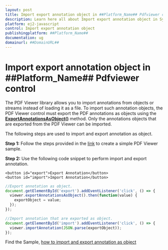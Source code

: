 ```yaml
---
layout: post
title: Import export annotation object in ##Platform_Name## Pdfviewer control | Syncfusion
description: Learn here all about Import export annotation object in Syncfusion ##Platform_Name## Pdfviewer control of Syncfusion Essential JS 2 and more.
platform: ej2-javascript
control: Import export annotation object 
publishingplatform: ##Platform_Name##
documentation: ug
domainurl: ##DomainURL##
---
```


# Import export annotation object in ##Platform_Name## Pdfviewer control

The PDF Viewer library allows you to import annotations from objects or streams instead of loading it as a file. To import such annotation objects, the PDF Viewer control must export the PDF annotations as objects using the [**ExportAnnotationsAsObject()**](https://ej2.syncfusion.com/documentation/api/pdfviewer/#exportannotationsasobject) method. Only the annotations objects that are exported from the PDF Viewer can be imported.

The following steps are used to import and export annotation as object.

**Step 1:** Follow the steps provided in the [link](https://ej2.syncfusion.com/documentation/pdfviewer/getting-started/) to create a simple PDF Viewer sample.

**Step 2:** Use the following code snippet to perform import and export annotation.

```
<button id="export">Export Annotation</button>
<button id="import">Import Annotation</button>
```

```ts
//Export annotation as object.
document.getElementById('export').addEventListener('click', () => {
  viewer.exportAnnotationsAsObject().then(function(value) {
    exportObject = value;
  });
});

//Import annotation that are exported as object.
document.getElementById('import').addEventListener('click', () => {
  viewer.importAnnotation(JSON.parse(exportObject));
});
```

Find the Sample, [how to import and export annotation as object](https://stackblitz.com/edit/gjbbmu?devtoolsheight=33&file=index.ts)